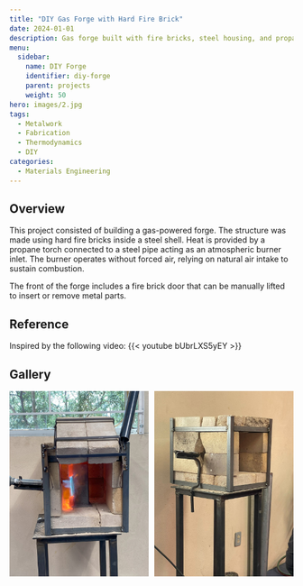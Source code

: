 ```yaml
---
title: "DIY Gas Forge with Hard Fire Brick"
date: 2024-01-01
description: Gas forge built with fire bricks, steel housing, and propane burner for metal heating tasks like forging and treatment.
menu:
  sidebar:
    name: DIY Forge
    identifier: diy-forge
    parent: projects
    weight: 50
hero: images/2.jpg
tags:
  - Metalwork
  - Fabrication
  - Thermodynamics
  - DIY
categories:
  - Materials Engineering
---
```


## Overview

This project consisted of building a gas-powered forge. The structure was made using hard fire bricks inside a steel shell. Heat is provided by a propane torch connected to a steel pipe acting as an atmospheric burner inlet. The burner operates without forced air, relying on natural air intake to sustain combustion.

The front of the forge includes a fire brick door that can be manually lifted to insert or remove metal parts.

## Reference

Inspired by the following video:
{{< youtube bUbrLXS5yEY >}}

## Gallery

<div style="display: grid; grid-template-columns: repeat(auto-fit, minmax(200px, 1fr)); gap: 10px;">
  <img src="images/2.jpg" alt="2">
  <img src="images/3.jpg" alt="3">
</div>
